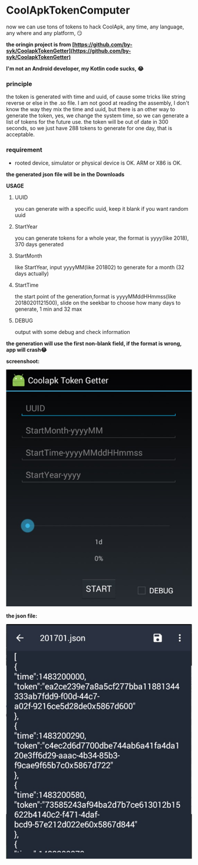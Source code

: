 # CoolApkTokenComputer
now we can use tons of tokens to hack CoolApk, any time, any language, any where and any platform, 😏

**the oringin project is from [https://github.com/by-syk/CoolapkTokenGetter](https://github.com/by-syk/CoolapkTokenGetter)**

**I'm not an Android developer, my Kotlin code sucks, 😂**

### principle
the token is generated with time and uuid, of cause some tricks like string reverse or else in the .so file. I am not good at reading the assembly, I don't know the way they mix the time and uuid, but there is an other way to generate the token, yes, we change the system time, so we can generate a list of tokens for the future use. the token will be out of date in 300 seconds, so we just have 288 tokens to generate for one day, that is acceptable.

### requirement

* rooted device, simulator or physical device is OK. ARM or X86 is OK.

**the generated json file will be in the Downloads**

**USAGE**

1. UUID

	you can generate with a specific uuid, keep it blank if you want random uuid

2. StartYear

	you can generate tokens for a whole year, the format is yyyy(like 2018), 370 days generated
	
3. StartMonth

	like StartYear, input yyyyMM(like 201802) to generate for a month (32 days actually)

4. StartTime

	the start point of the generation,format is yyyyMMddHHmmss(like 20180201121500), slide on the seekbar to choose how many days to generate, 1 min and 32 max
	
5. DEBUG

	output with some debug and check information
	
**the generation will use the first non-blank field, if the format is wrong, app will crash😂**

**screenshoot:**

![](https://raw.githubusercontent.com/ruixingchen/CoolApkTokenComputer/master/ReadmeImage/mainScreen.jpg)

**the json file:**

![](https://raw.githubusercontent.com/ruixingchen/CoolApkTokenComputer/master/ReadmeImage/textSample.jpg)

